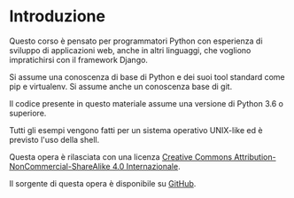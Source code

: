 # Introduzione

Questo corso è pensato per programmatori Python con esperienza di sviluppo di applicazioni web, anche
in altri linguaggi, che vogliono impratichirsi con il framework Django.

Si assume una conoscenza di base di Python e dei suoi tool standard come pip e virtualenv.
Si assume anche un conoscenza base di git.

Il codice presente in questo materiale assume una versione di Python 3.6 o superiore.

Tutti gli esempi vengono fatti per un sistema operativo UNIX-like ed è previsto l'uso della shell.

Questa opera è rilasciata con una licenza [Creative Commons Attribution-NonCommercial-ShareAlike 4.0 Internazionale](https://creativecommons.org/licenses/by-nc-sa/4.0/legalcode.it).

Il sorgente di questa opera è disponibile su [GitHub](https://github.com/xrmx/un-corso-django).
